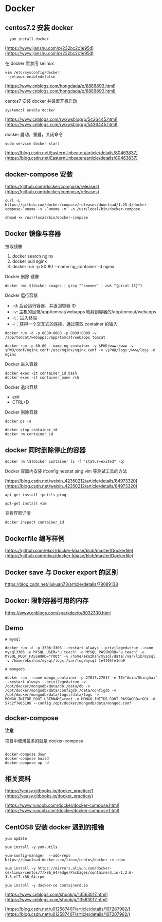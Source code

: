 # Docker

## centos7.2 安装 docker

```
  yum install docker
```

[https://www.jianshu.com/p/232bc2c1e95d](https://www.jianshu.com/p/232bc2c1e95d)

在 docker 里禁用 selinux

```
vim /etc/sysconfig/docker
--selinux-enabled=false
```

[https://www.cnblogs.com/hongdada/p/8886893.html](https://www.cnblogs.com/hongdada/p/8886893.html)

centos7 安装 docker 并设置开机启动

```
systemctl enable docker
```

[https://www.cnblogs.com/rwxwsblog/p/5436445.html](https://www.cnblogs.com/rwxwsblog/p/5436445.html)

docker 启动，重启，关闭命令

```
sudo service docker start
```

[https://blog.csdn.net/EasternUnbeaten/article/details/80463837](https://blog.csdn.net/EasternUnbeaten/article/details/80463837)

## docker-compose 安装

[https://github.com/docker/compose/releases](https://github.com/docker/compose/releases)

```
curl -L https://github.com/docker/compose/releases/download/1.25.4/docker-compose-`uname -s`-`uname -m` -o /usr/local/bin/docker-compose

chmod +x /usr/local/bin/docker-compose
```

## Docker 镜像与容器

拉取镜像

1. docker search nginx
2. docker pull nginx
3. docker run -p 80:80 --name ng_container -d nginx

Docker 删除 <none> 镜像

```
docker rmi $(docker images | grep "^<none>" | awk "{print $3}")
```

Docker 运行容器

- -d: 后台运行容器，并返回容器 ID
- -v: 主机的目录/app/tomcat/webapps 映射到容器的/app/tomcat/webapps
- -t：进入终端
- -i：获得一个交互式的连接，通过获取 container 的输入

```
docker run -d -p 8080:8080 -p 8009:8009 -v /app/tomcat/webapps:/app/tomcat/webapps tomcat

docker run -p 80:80 --name ng_container -v $PWD/www:/www -v $PWD/conf/nginx.conf:/etc/nginx/nginx.conf -v \$PWD/logs:/www/logs -d nginx
```

Docker 进入容器

```
docker exec -it container_id bash
docker exec -it container_name /sh
```

Docker 退出容器

- exit
- CTRL+D

Docker 删除容器

```
docker ps -a

docker stop container_id
docker rm container_id
```

## docker 同时删除停止的容器

```
docker rm \$(docker container ls -f "status=exited" -q)
```

Docker 容器内安装 ifconfig netstat ping vim 等测试工具的方法

[https://blog.csdn.net/weixin_42350212/article/details/84973320](https://blog.csdn.net/weixin_42350212/article/details/84973320)

```
apt-get install iputils-ping

apt-get install vim
```

查看容器详情

```
docker inspect container_id
```

## Dockerfile 编写样例

[https://github.com/ekoz/docker-kbase/blob/master/Dockerfile](https://github.com/ekoz/docker-kbase/blob/master/Dockerfile)

## Docker save 与 Docker export 的区别

https://blog.csdn.net/liukuan73/article/details/78089138

## Docker: 限制容器可用的内存

https://www.cnblogs.com/sparkdev/p/8032330.html

## Demo

```
# mysql

docker run -d -p 3306:3306 --restart always --privileged=true --name mysql3306 -e MYSQL_USER="u_teach" -e MYSQL_PASSWORD="u_teach" -e MYSQL_ROOT_PASSWORD="rOOt" -v /home/ekozhan/mysql/data:/var/lib/mysql -v /home/ekozhan/mysql/logs:/var/log/mysql 1e4405fe1ea9

# mongodb

docker run --name mongo_container -p 27017:27017 -e TZ="Asia/Shanghai" --restart always --privileged=true -v /opt/docker/mongodb/data/db:/data/db -v /opt/docker/mongodb/data/configdb:/data/configdb -v /opt/docker/mongodb/data/logs:/data/logs -e MONGO_INITDB_ROOT_USERNAME=root -e MONGO_INITDB_ROOT_PASSWORD=rOOt -d 57c2f7e05108 --config /opt/docker/mongodb/data/mongod.conf
```

## docker-compose

**注意**

项目中使用最多的就是 docker-compose

```

docker-compose down
docker-compose build
docker-compose up -d
```

## 相关资料

[https://yeasy.gitbooks.io/docker_practice/](https://yeasy.gitbooks.io/docker_practice/)

[https://www.runoob.com/docker/docker-compose.html](https://www.runoob.com/docker/docker-compose.html)

## CentOS8 安装 docker 遇到的报错

```
yum update

yum install -y yum-utils

yum-config-manager  --add-repo   https://download.docker.com/linux/centos/docker-ce.repo

yum install -y https://mirrors.aliyun.com/docker-ce/linux/centos/7/x86_64/edge/Packages/containerd.io-1.2.6-3.3.el7.x86_64.rpm

yum install -y docker-ce containerd.io
```

[https://www.cnblogs.com/shook/p/13563017.html](https://www.cnblogs.com/shook/p/13563017.html)

[https://blog.csdn.net/u012587407/article/details/107287982/](https://blog.csdn.net/u012587407/article/details/107287982/)
